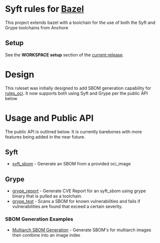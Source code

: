 # Syft rules for [Bazel](https://bazel.build/)

This project extends bazel with a toolchain for the use of both the Syft and Grype toolchains from Anchore

## Setup

See the **WORKSPACE setup** section of the [current release][releases].

[releases]: https://github.com/ihavespoons/rules_syft/releases

# Design

This ruleset was initially designed to add SBOM generation capability for [rules_oci](https://github.com/bazel-contrib/rules_oci).
It now supports both using Syft and Grype per the public API below

# Usage and Public API

The public API is outlined below. It is currently barebones with more features being added in the near future.

## Syft

- [syft_sbom](docs/syft_sbom.md) - Generate an SBOM from a provided oci_image

## Grype
- [grype_report](docs/grype_report.md) - Generate CVE Report for an syft_sbom using grype binary that is pulled as a toolchain.
- [grype_test](docs/grype_test.md) - Scans a SBOM for known vulnerabilities and fails if vulnerabilities are found that exceed a certain severity.

### SBOM Generation Examples

- [Multiarch SBOM Generation](docs/multiarch-example.md) - Generate SBOM's for multiarch images then combine into an image index
